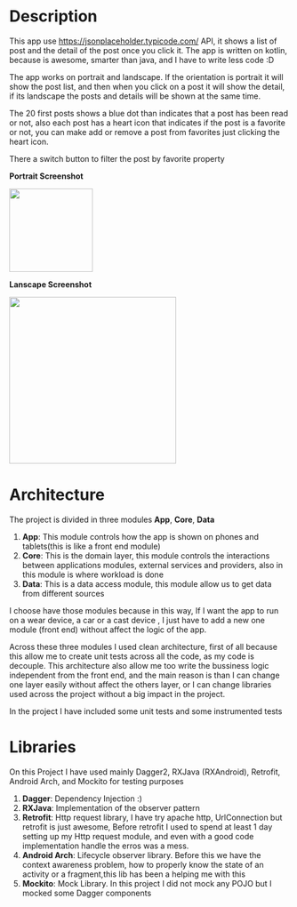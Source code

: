 

# Description

This app use https://jsonplaceholder.typicode.com/ API, it shows a list of post and the detail of the post once you click it.
The app is written on kotlin, because is awesome, smarter than java, and I have to write less code :D 

The app works on portrait and landscape. If the orientation is portrait it will show the post list, and then when you click on a post it will show the detail, if its landscape the posts and details will be shown at the same time. 

The 20 first posts shows a blue dot than indicates that a post has been read or not, also each post has a heart icon that indicates if the post is a favorite or not, you can make add or remove a post from  favorites just clicking the heart icon.

There a switch button to filter the post by favorite property


**Portrait Screenshot**

<img src="https://i.imgur.com/vDkAkph.png" width="150">


**Lanscape Screenshot**

<img src="https://i.imgur.com/mIFRzG4.png" width="300">

# Architecture 

The project is divided in three modules **App**, **Core**, **Data**

1. **App**: This module controls how the app is shown on phones and tablets(this is like a front end module)
2. **Core**: This is the  domain layer, this module controls the interactions between applications modules, external services and providers, also in this module is where workload is done
3. **Data**: This is a data access module, this module allow us to get data from different sources

I choose  have  those modules because in this way, If I want the app to run on a wear device, a car or a cast device , I just have to add a new one module (front end) without affect the logic of the app.

Across these three modules I used clean architecture, first of all because this allow me to create unit tests across all the code, as my code is decouple. This architecture also allow me too write the bussiness logic independent from the front end, and the main reason is than I can change one layer easily without affect the others layer, or I can change libraries used across the project without a big impact in the project.

In the project I have included some unit tests and some instrumented tests

# Libraries 

On this Project I have used mainly  Dagger2, RXJava (RXAndroid), Retrofit, Android Arch,  and Mockito for testing purposes 

1. **Dagger**: Dependency Injection :) 
2. **RXJava**: Implementation of the observer pattern
3. **Retrofit**: Http request library, I have try apache http, UrlConnection but retrofit is just awesome, Before retrofit I used to spend at least 1 day setting up my Http request module, and even with a good code implementation handle the erros was a mess. 
4. **Android Arch**: Lifecycle observer library. Before this we have the context awareness problem, how to properly know the state of an activity or a fragment,this lib has been a helping me with this 
5. **Mockito**: Mock Library. In this project I did not mock any POJO but I mocked some Dagger components



